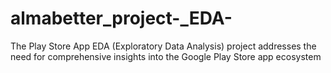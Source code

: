 # almabetter_project-_EDA-
The Play Store App EDA (Exploratory Data Analysis) project addresses the need for comprehensive insights into the Google Play Store app ecosystem
